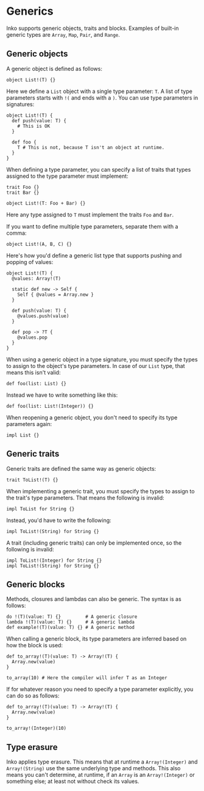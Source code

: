 # Generics

Inko supports generic objects, traits and blocks. Examples of built-in generic
types are `Array`, `Map`, `Pair`, and `Range`.

## Generic objects

A generic object is defined as follows:

```inko
object List!(T) {}
```

Here we define a `List` object with a single type parameter: `T`. A list of type
parameters starts with `!(` and ends with a `)`. You can use type parameters in
signatures:

```inko
object List!(T) {
  def push(value: T) {
    # This is OK
  }

  def foo {
    T # This is not, because T isn't an object at runtime.
  }
}
```

When defining a type parameter, you can specify a list of traits that types
assigned to the type parameter must implement:

```inko
trait Foo {}
trait Bar {}

object List!(T: Foo + Bar) {}
```

Here any type assigned to `T` must implement the traits `Foo` and `Bar`.

If you want to define multiple type parameters, separate them with a comma:

```inko
object List!(A, B, C) {}
```

Here's how you'd define a generic list type that supports pushing and popping of
values:

```inko
object List!(T) {
  @values: Array!(T)

  static def new -> Self {
    Self { @values = Array.new }
  }

  def push(value: T) {
    @values.push(value)
  }

  def pop -> ?T {
    @values.pop
  }
}
```

When using a generic object in a type signature, you must specify the types to
assign to the object's type parameters. In case of our `List` type, that means
this isn't valid:

```inko
def foo(list: List) {}
```

Instead we have to write something like this:

```inko
def foo(list: List!(Integer)) {}
```

When reopening a generic object, you don't need to specify its type parameters
again:

```inko
impl List {}
```

## Generic traits

Generic traits are defined the same way as generic objects:

```inko
trait ToList!(T) {}
```

When implementing a generic trait, you must specify the types to assign to the
trait's type parameters. That means the following is invalid:

```inko
impl ToList for String {}
```

Instead, you'd have to write the following:

```inko
impl ToList!(String) for String {}
```

A trait (including generic traits) can only be implemented once, so the
following is invalid:

```inko
impl ToList!(Integer) for String {}
impl ToList!(String) for String {}
```

## Generic blocks

Methods, closures and lambdas can also be generic. The syntax is as follows:

```inko
do !(T)(value: T) {}         # A generic closure
lambda !(T)(value: T) {}     # A generic lambda
def example!(T)(value: T) {} # A generic method
```

When calling a generic block, its type parameters are inferred based on how the
block is used:

```inko
def to_array!(T)(value: T) -> Array!(T) {
  Array.new(value)
}

to_array(10) # Here the compiler will infer T as an Integer
```

If for whatever reason you need to specify a type parameter explicitly, you can
do so as follows:

```inko
def to_array!(T)(value: T) -> Array!(T) {
  Array.new(value)
}

to_array!(Integer)(10)
```

## Type erasure

Inko applies type erasure. This means that at runtime a `Array!(Integer)` and
`Array!(String)` use the same underlying type and methods. This also means you
can't determine, at runtime, if an `Array` is an `Array!(Integer)` or something
else; at least not without check its values.
